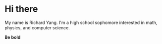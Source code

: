# Hi there
My name is Richard Yang.  I'm a high school sophomore interested in math, physics, and computer science. 

**Be bold**  
